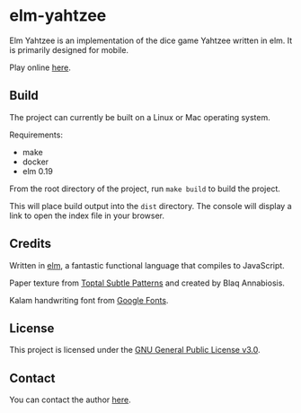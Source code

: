 # elm-yahtzee

Elm Yahtzee is an implementation of the dice game Yahtzee written in elm. It is primarily designed for mobile.

Play online [here](https://elm-yahtzee.kappasoft.net).

## Build

The project can currently be built on a Linux or Mac operating system.

Requirements:

* make
* docker
* elm 0.19

From the root directory of the project, run `make build` to build the project.

This will place build output into the `dist` directory. The console will display a link to open the index file in your browser.

## Credits

Written in [elm](https://elm-lang.org), a fantastic functional language that compiles to JavaScript.

Paper texture from [Toptal Subtle Patterns](https://www.toptal.com/designers/subtlepatterns/paper/) and created by Blaq Annabiosis.

Kalam handwriting font from [Google Fonts](https://fonts.google.com/specimen/Kalam).

## License

This project is licensed under the [GNU General Public License v3.0](https://choosealicense.com/licenses/gpl-3.0/).

## Contact

You can contact the author [here](https://www.kappasoft.net/contact).
